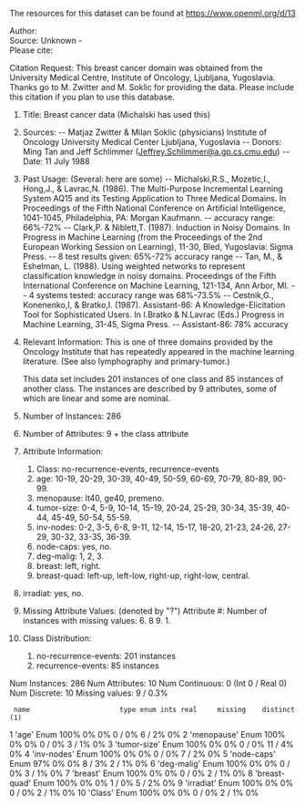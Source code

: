 The resources for this dataset can be found at https://www.openml.org/d/13

Author:   
Source: Unknown -   
Please cite:   

Citation Request:
    This breast cancer domain was obtained from the University Medical Centre,
    Institute of Oncology, Ljubljana, Yugoslavia.  Thanks go to M. Zwitter and 
    M. Soklic for providing the data.  Please include this citation if you plan
    to use this database.
 
 1. Title: Breast cancer data (Michalski has used this)
 
 2. Sources: 
    -- Matjaz Zwitter & Milan Soklic (physicians)
       Institute of Oncology 
       University Medical Center
       Ljubljana, Yugoslavia
    -- Donors: Ming Tan and Jeff Schlimmer (Jeffrey.Schlimmer@a.gp.cs.cmu.edu)
    -- Date: 11 July 1988
 
 3. Past Usage: (Several: here are some)
      -- Michalski,R.S., Mozetic,I., Hong,J., & Lavrac,N. (1986). The 
         Multi-Purpose Incremental Learning System AQ15 and its Testing 
         Application to Three Medical Domains.  In Proceedings of the 
         Fifth National Conference on Artificial Intelligence, 1041-1045,
         Philadelphia, PA: Morgan Kaufmann.
         -- accuracy range: 66%-72%
      -- Clark,P. & Niblett,T. (1987). Induction in Noisy Domains.  In 
         Progress in Machine Learning (from the Proceedings of the 2nd
         European Working Session on Learning), 11-30, Bled, 
         Yugoslavia: Sigma Press.
         -- 8 test results given: 65%-72% accuracy range
      -- Tan, M., & Eshelman, L. (1988). Using weighted networks to 
         represent classification knowledge in noisy domains.  Proceedings 
         of the Fifth International Conference on Machine Learning, 121-134,
         Ann Arbor, MI.
         -- 4 systems tested: accuracy range was 68%-73.5%
     -- Cestnik,G., Konenenko,I, & Bratko,I. (1987). Assistant-86: A
        Knowledge-Elicitation Tool for Sophisticated Users.  In I.Bratko
        & N.Lavrac (Eds.) Progress in Machine Learning, 31-45, Sigma Press.
        -- Assistant-86: 78% accuracy
 
 4. Relevant Information:
      This is one of three domains provided by the Oncology Institute
      that has repeatedly appeared in the machine learning literature.
      (See also lymphography and primary-tumor.)
 
      This data set includes 201 instances of one class and 85 instances of
      another class.  The instances are described by 9 attributes, some of
      which are linear and some are nominal.
 
 5. Number of Instances: 286
 
 6. Number of Attributes: 9 + the class attribute
 
 7. Attribute Information:
    1. Class: no-recurrence-events, recurrence-events
    2. age: 10-19, 20-29, 30-39, 40-49, 50-59, 60-69, 70-79, 80-89, 90-99.
    3. menopause: lt40, ge40, premeno.
    4. tumor-size: 0-4, 5-9, 10-14, 15-19, 20-24, 25-29, 30-34, 35-39, 40-44,
                   45-49, 50-54, 55-59.
    5. inv-nodes: 0-2, 3-5, 6-8, 9-11, 12-14, 15-17, 18-20, 21-23, 24-26,
                  27-29, 30-32, 33-35, 36-39.
    6. node-caps: yes, no.
    7. deg-malig: 1, 2, 3.
    8. breast: left, right.
    9. breast-quad: left-up, left-low, right-up, right-low, central.
   10. irradiat: yes, no.
 
 8. Missing Attribute Values: (denoted by "?")
    Attribute #:  Number of instances with missing values:
    6.             8
    9.             1.
 
 9. Class Distribution:
     1. no-recurrence-events: 201 instances
     2. recurrence-events: 85 instances

 Num Instances:     286
 Num Attributes:    10
 Num Continuous:    0 (Int 0 / Real 0)
 Num Discrete:      10
 Missing values:    9 /  0.3%

     name                      type enum ints real     missing    distinct  (1)
   1 'age'                     Enum 100%   0%   0%     0 /  0%     6 /  2%   0% 
   2 'menopause'               Enum 100%   0%   0%     0 /  0%     3 /  1%   0% 
   3 'tumor-size'              Enum 100%   0%   0%     0 /  0%    11 /  4%   0% 
   4 'inv-nodes'               Enum 100%   0%   0%     0 /  0%     7 /  2%   0% 
   5 'node-caps'               Enum  97%   0%   0%     8 /  3%     2 /  1%   0% 
   6 'deg-malig'               Enum 100%   0%   0%     0 /  0%     3 /  1%   0% 
   7 'breast'                  Enum 100%   0%   0%     0 /  0%     2 /  1%   0% 
   8 'breast-quad'             Enum 100%   0%   0%     1 /  0%     5 /  2%   0% 
   9 'irradiat'                Enum 100%   0%   0%     0 /  0%     2 /  1%   0% 
  10 'Class'                   Enum 100%   0%   0%     0 /  0%     2 /  1%   0%